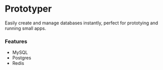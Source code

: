 # Prototyper

Easily create and manage databases instantly, perfect for prototying and running small apps.

### Features

  - MySQL
  - Postgres
  - Redis
  
